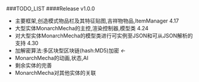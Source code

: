 ###TODO_LIST
####Release v1.0.0
*	主要框架,创造模式物品栏及其特征贴图,吉祥物物品,ItemManager 4.17
*	大型实体MonarchMecha的主控,渲染控制器,模型类 4.24
*	对大型实体MonarchMecha的模型类进行可实例至JSON和可从JSON解析的支持 4.30
*	加解密算法:多区块型区块链(hash:MD5)加密 	*<-*
*	MonarchMecha的动画,状态,AI
*	剩余实体的完善
*   MonarchMecha对其他实体的关联

